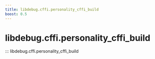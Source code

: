 ```yaml
---
title: libdebug.cffi.personality_cffi_build
boost: 0.5
---
```

# libdebug.cffi.personality_cffi_build
::: libdebug.cffi.personality_cffi_build

